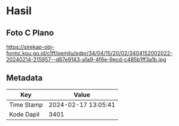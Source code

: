 # Hasil

## Foto C Plano

https://sirekap-obj-formc.kpu.go.id/c1ff/pemilu/pdpr/34/04/15/20/02/3404152002022-20240214-215957--d87e9143-a1a9-4f6e-9ecd-c485b1ff3a1b.jpg


## Metadata

| Key        | Value               |
| ---------- | ------------------- |
| Time Stamp | 2024-02-17 13:05:41 |
| Kode Dapil | 3401                |



